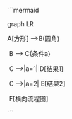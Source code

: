 \```mermaid

graph LR

A[方形] -->B(圆角)

​    B --> C{条件a}

​    C -->|a=1| D[结果1]

​    C -->|a=2| E[结果2]

​    F[横向流程图]

\```



